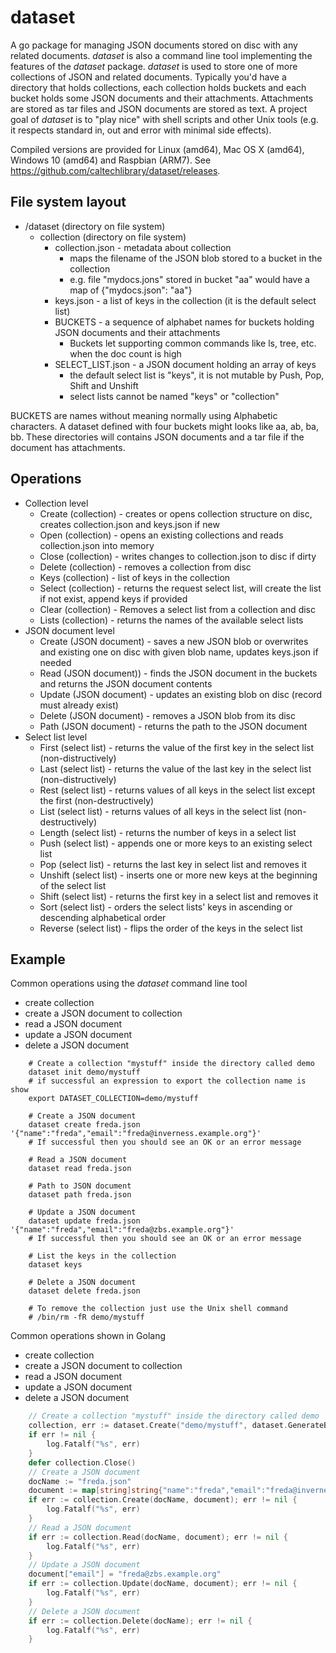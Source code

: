 
# dataset

A go package for managing JSON documents stored on disc with any related documents. 
*dataset* is also a command line tool implementing the features of the *dataset* package.
*dataset* is used to store one of more collections of JSON and related documents. Typically
you'd have a directory that holds collections, each collection holds buckets and 
each bucket holds some JSON documents and their attachments.  Attachments are stored as 
tar files and JSON documents are stored as text.  A project goal of _dataset_ is to 
"play nice" with shell scripts and other Unix tools (e.g. it respects standard in, out
and error with minimal side effects). 

Compiled versions are provided for Linux (amd64), Mac OS X (amd64), Windows 10 (amd64) and Raspbian (ARM7). 
See https://github.com/caltechlibrary/dataset/releases.


## File system layout

+ /dataset (directory on file system)
    + collection (directory on file system)
        + collection.json - metadata about collection
            + maps the filename of the JSON blob stored to a bucket in the collection
            + e.g. file "mydocs.jons" stored in bucket "aa" would have a map of {"mydocs.json": "aa"}
        + keys.json - a list of keys in the collection (it is the default select list)
        + BUCKETS - a sequence of alphabet names for buckets holding JSON documents and their attachments
            + Buckets let supporting common commands like ls, tree, etc. when the doc count is high
        + SELECT_LIST.json - a JSON document holding an array of keys
            + the default select list is "keys", it is not mutable by Push, Pop, Shift and Unshift
            + select lists cannot be named "keys" or "collection"

BUCKETS are names without meaning normally using Alphabetic characters. A dataset defined with four buckets
might looks like aa, ab, ba, bb. These directories will contains JSON documents and a tar file if the document
has attachments.


## Operations

+ Collection level 
    + Create (collection) - creates or opens collection structure on disc, creates collection.json and keys.json if new
    + Open (collection) - opens an existing collections and reads collection.json into memory
    + Close (collection) - writes changes to collection.json to disc if dirty
    + Delete (collection) - removes a collection from disc
    + Keys (collection) - list of keys in the collection
    + Select (collection) - returns the request select list, will create the list if not exist, append keys if provided
    + Clear (collection) - Removes a select list from a collection and disc
    + Lists (collection) - returns the names of the available select lists
+ JSON document level
    + Create (JSON document) - saves a new JSON blob or overwrites and existing one on  disc with given blob name, updates keys.json if needed
    + Read (JSON document)) - finds the JSON document in the buckets and returns the JSON document contents
    + Update (JSON document) - updates an existing blob on disc (record must already exist)
    + Delete (JSON document) - removes a JSON blob from its disc
    + Path (JSON document) - returns the path to the JSON document
+ Select list level
    + First (select list) - returns the value of the first key in the select list (non-distructively)
    + Last (select list) - returns the value of the last key in the select list (non-distructively)
    + Rest (select list) - returns values of all keys in the select list except the first (non-destructively)
    + List (select list) - returns values of all keys in the select list (non-destructively)
    + Length (select list) - returns the number of keys in a select list
    + Push (select list) - appends one or more keys to an existing select list
    + Pop (select list) - returns the last key in select list and removes it
    + Unshift (select list) - inserts one or more new keys at the beginning of the select list
    + Shift (select list) - returns the first key in a select list and removes it
    + Sort (select list) - orders the select lists' keys in ascending or descending alphabetical order
    + Reverse (select list) - flips the order of the keys in the select list

## Example

Common operations using the *dataset* command line tool

+ create collection
+ create a JSON document to collection
+ read a JSON document
+ update a JSON document
+ delete a JSON document

```shell
    # Create a collection "mystuff" inside the directory called demo
    dataset init demo/mystuff
    # if successful an expression to export the collection name is show
    export DATASET_COLLECTION=demo/mystuff

    # Create a JSON document 
    dataset create freda.json '{"name":"freda","email":"freda@inverness.example.org"}'
    # If successful then you should see an OK or an error message

    # Read a JSON document
    dataset read freda.json

    # Path to JSON document
    dataset path freda.json

    # Update a JSON document
    dataset update freda.json '{"name":"freda","email":"freda@zbs.example.org"}'
    # If successful then you should see an OK or an error message

    # List the keys in the collection
    dataset keys

    # Delete a JSON document
    dataset delete freda.json

    # To remove the collection just use the Unix shell command
    # /bin/rm -fR demo/mystuff
```

Common operations shown in Golang

+ create collection
+ create a JSON document to collection
+ read a JSON document
+ update a JSON document
+ delete a JSON document

```go
    // Create a collection "mystuff" inside the directory called demo
    collection, err := dataset.Create("demo/mystuff", dataset.GenerateBucketNames("ab", 2))
    if err != nil {
        log.Fatalf("%s", err)
    }
    defer collection.Close()
    // Create a JSON document 
    docName := "freda.json"
    document := map[string]string{"name":"freda","email":"freda@inverness.example.org"}
    if err := collection.Create(docName, document); err != nil {
        log.Fatalf("%s", err)
    }
    // Read a JSON document
    if err := collection.Read(docName, document); err != nil {
        log.Fatalf("%s", err)
    }
    // Update a JSON document
    document["email"] = "freda@zbs.example.org"
    if err := collection.Update(docName, document); err != nil {
        log.Fatalf("%s", err)
    }
    // Delete a JSON document
    if err := collection.Delete(docName); err != nil {
        log.Fatalf("%s", err)
    }
```


